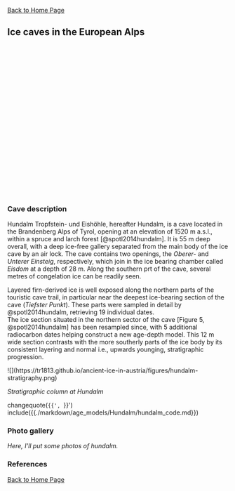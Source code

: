 [Back to Home Page](https://tr1813.github.io/ancient-ice-in-austria/html/index.html)


<link rel="stylesheet" href="https://unpkg.com/leaflet@1.6.0/dist/leaflet.css"
   integrity="sha512-xwE/Az9zrjBIphAcBb3F6JVqxf46+CDLwfLMHloNu6KEQCAWi6HcDUbeOfBIptF7tcCzusKFjFw2yuvEpDL9wQ=="
   crossorigin=""/> 
     <!-- Make sure you put this AFTER Leaflet's CSS -->
 <script src="https://unpkg.com/leaflet@1.6.0/dist/leaflet.js"
   integrity="sha512-gZwIG9x3wUXg2hdXF6+rVkLF/0Vi9U8D2Ntg4Ga5I5BZpVkVxlJWbSQtXPSiUTtC0TjtGOmxa1AJPuV0CPthew=="
   crossorigin=""></script>
   
<div id= "themap">
<h2>Ice caves in the European Alps</h2>
<div id="mapid"></div>

<style type="text/css">
   #mapid { height: 340px; }
</style>

</div>
  <script src='../javascript/map_box.js'  type="text/javascript"></script>  
</div>

### Cave description

Hundalm Tropfstein- und Eishöhle, hereafter Hundalm, is a cave located in the Brandenberg Alps of Tyrol, opening at an elevation of 1520 m a.s.l.,  within a spruce and larch forest [@spotl2014hundalm].
It is 55 m deep overall, with a deep ice-free gallery separated from the main body of the ice cave by an air lock.
The cave contains two openings, the *Oberer-* and *Unterer Einsteig*, respectively, which join in the ice bearing chamber called *Eisdom* at a depth of 28 m. 
Along the southern prt of the cave, several metres of congelation ice can be readily seen.


Layered firn-derived ice is well exposed along the northern parts of the touristic cave trail, in particular near the deepest ice-bearing section of the cave (*Tiefster Punkt*).
These parts were sampled in detail by @spotl2014hundalm, retrieving 19 individual dates.  
The ice section situated in the northern sector of the cave [Figure 5, @spotl2014hundalm] has been resampled since, with 5 additional radiocarbon dates helping construct a new age-depth model.
This 12 m wide section contrasts with the more southerly parts of the ice body by its consistent layering and normal i.e., upwards younging, stratigraphic progression. 

<div class= "sketches">
![](https://tr1813.github.io/ancient-ice-in-austria/figures/hundalm-stratigraphy.png)
 </div>

_Stratigraphic column at Hundalm_

changequote(`{{', `}}')
include({{./markdown/age_models/Hundalm/hundalm_code.md}})

### Photo gallery

*Here, I'll put some photos of hundalm.*

### References

[Back to Home Page](https://tr1813.github.io/ancient-ice-in-austria/html/index.html)
